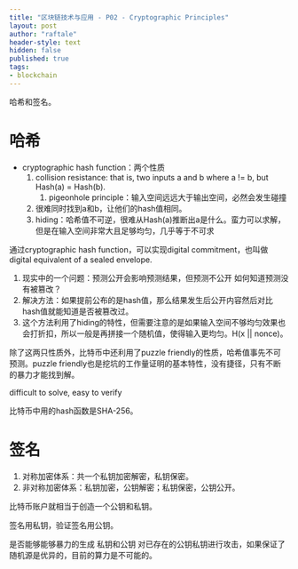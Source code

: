 ```yaml
---
title: "区块链技术与应用 - P02 - Cryptographic Principles"
layout: post
author: "raftale"
header-style: text
hidden: false
published: true
tags:
- blockchain
---
```


哈希和签名。

# 哈希

- cryptographic hash function：两个性质
    1. collision resistance: that is, two inputs a and b where a != b, but Hash(a) = Hash(b).
        1. pigeonhole principle：输入空间远远大于输出空间，必然会发生碰撞
    2. 很难同时找到a和b，让他们的hash值相同。
    3. hiding：哈希值不可逆，很难从Hash(a)推断出a是什么。蛮力可以求解，但是在输入空间非常大且足够均匀，几乎等于不可求



通过cryptographic hash function，可以实现digital commitment，也叫做digital equivalent of a sealed envelope.

1. 现实中的一个问题：预测公开会影响预测结果，但预测不公开 如何知道预测没有被篡改？
2. 解决方法：如果提前公布的是hash值，那么结果发生后公开内容然后对比hash值就能知道是否被篡改过。
3. 这个方法利用了hiding的特性，但需要注意的是如果输入空间不够均匀效果也会打折扣，所以一般是再拼接一个随机值，使得输入更均匀。H(x || nonce)。



除了这两只性质外，比特币中还利用了puzzle friendly的性质，哈希值事先不可预测。puzzle friendly也是挖坑的工作量证明的基本特性，没有捷径，只有不断的暴力才能找到解。

difficult to solve, easy to verify



比特币中用的hash函数是SHA-256。

# 签名

1. 对称加密体系：共一个私钥加密解密，私钥保密。
2. 非对称加密体系：私钥加密，公钥解密；私钥保密，公钥公开。



比特币账户就相当于创造一个公钥和私钥。



签名用私钥，验证签名用公钥。

是否能够能够暴力的生成 私钥和公钥 对已存在的公钥私钥进行攻击，如果保证了随机源是优异的，目前的算力是不可能的。
